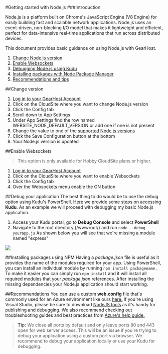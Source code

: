 #Getting started with Node.js
###Introduction

Node.js is a platform built on Chrome's JavaScript Engine (V8 Engine) for easily building fast and scalable network applications. Node.js uses an event-driven, non-blocking I/O model that makes it lightweight and efficient, perfect for data-intensive real-time applications that run across distributed devices.



This document provides basic guidance on using Node.js with GearHost. 

1. [Change Node.js version](https://www.gearhost.com/documentation/getting-started-with-nodejs#user-content-change-version)
2. [Enable Websockets](https://www.gearhost.com/documentation/getting-started-with-nodejs#user-content-enable-websockets)
3. [Debugging Node.js using Kudu](https://www.gearhost.com/documentation/getting-started-with-nodejs#user-content-debug-your-application)
4. [Installing packages with Node Package Manager](https://www.gearhost.com/documentation/getting-started-with-nodejs#user-content-installing-packages-using-npm)
5. [Recommendations and tips](https://www.gearhost.com/documentation/getting-started-with-nodejs#user-content-recommendations)


##Change version
1. [Log in to your GearHost Account](https://my.gearhost.com/account/login)
2. Click on the CloudSite where you want to change Node.js version
3. Click the Config tab
4. Scroll down to App Settings
5. Under App Settings find the row named WEBSITE_NODE_DEFAULT_VERSION or add one if one is not present
6. Change the value to one of the [supported Node.js versions](https://www.gearhost.com/documentation/supported-technologies)
7. Click the Save Configuration button at the bottom
8. Your Node.js version is updated

##Enable Websockets
>This option is only available for Hobby CloudSite plans or higher.

1. [Log in to your GearHost Account](https://my.gearhost.com/account/login)
2. Click on the CloudSite where you want to enable Websockets
3. Click the Config tab
4. Over the Websockets menu enable the ON button

##Debug your application
The best thing to do would be to use the debug option using Kudu's PowerShell. [Here](https://www.gearhost.com/documentation/how-to-use-kudu) we provide some steps on accessing **Kudu**. As an example we will proceed with debugging my basic Node.js application.

1.	Access your Kudu portal, go to **Debug Console** and select **PowerShell**
2. Navigate to the root directory (/wwwroot/) and run `node --debug yourapp.js` As shown below you will see that we're missing a module named "express"
 
<img src="https://raw.githubusercontent.com/Gearhost/docs/master/Images/njsdebug.png" />

##Installing packages using NPM
Having a *package.json* file is useful as it provides the name of the modules required for your app. Using PowerShell, you can install an individual module by running `npm install packagename` . To make it easier you can simply run `npm install` and it will install all required modules that your *package.json* references. After installing the missing dependencies your Node.js application should start working.

##Recommendations
You can use a custom **web.config** file that's commonly used for an Azure environment like ours [here.](https://github.com/projectkudu/kudu/wiki/Using-a-custom-web.config-for-Node-apps) If you're using Visual Studio, please be sure to download [NodeJS tools](https://beta.visualstudio.com/node-js-vs/) as it's handy for publishing and debugging. We also recommend checking out troubleshooting guides and best practices from [Azure's help guide.](https://azure.microsoft.com/en-us/documentation/articles/app-service-web-nodejs-best-practices-and-troubleshoot-guide/)

>**Tip:** We close all ports by default and only leave ports 80 and 443 open for web server access. This will be an issue if you're trying to debug your application using a custom port via browser. We recommend to debug your application locally or use your Kudu for debugging.

